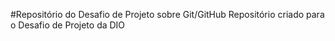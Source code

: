 
#Repositório do Desafio de Projeto sobre Git/GitHub
Repositório criado para o Desafio de Projeto da DIO

 
